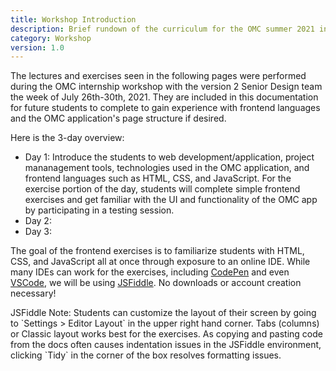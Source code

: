 ```yaml
---
title: Workshop Introduction
description: Brief rundown of the curriculum for the OMC summer 2021 internship.
category: Workshop
version: 1.0
---
```


The lectures and exercises seen in the following pages were performed during the OMC internship workshop with the version 2 Senior Design team the week of July 26th-30th, 2021. They are included in this documentation for future students to complete to gain experience with frontend languages and the OMC application's page structure if desired.

Here is the 3-day overview:
- <badge style="margin: 0">Day 1:</badge> Introduce the students to web development/application, project mananagement tools, technologies used in the OMC application, and frontend languages such as HTML, CSS, and JavaScript. For the exercise portion of the day, students will complete simple frontend exercises and get familiar with the UI and functionality of the OMC app by participating in a testing session.
- <badge style="margin: 0">Day 2:</badge> 
- <badge style="margin: 0">Day 3:</badge> 

The goal of the frontend exercises is to familiarize students with HTML, CSS, and JavaScript all at once through exposure to an online IDE. While many IDEs can work for the exercises, including [CodePen](https://codepen.io/) and even [VSCode](https://code.visualstudio.com/), we will be using [JSFiddle](https://jsfiddle.net/). No downloads or account creation necessary!

<alert type="info">
JSFiddle Note: Students can customize the layout of their screen by going to `Settings > Editor Layout` in the upper right hand corner. Tabs (columns) or Classic layout works best for the exercises. As copying and pasting code from the docs often causes indentation issues in the JSFiddle environment, clicking `Tidy` in the corner of the box resolves formatting issues.
</alert>
